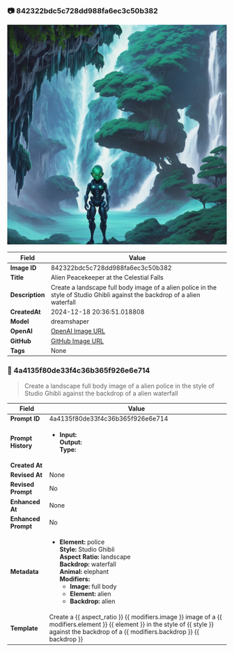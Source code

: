 

### 📷 842322bdc5c728dd988fa6ec3c50b382 


![data.id](./842322bdc5c728dd988fa6ec3c50b382.jpg)


| Field          | Value                                                                                                                     |
|----------------|---------------------------------------------------------------------------------------------------------------------------|
| **Image ID**             | 842322bdc5c728dd988fa6ec3c50b382                                                                                                             |
| **Title**           | Alien Peacekeeper at the Celestial Falls                                                                                                       |
| **Description**           | Create a landscape full body image of a alien police in the style of Studio Ghibli against the backdrop of a alien waterfall                                                                                                       |
| **CreatedAt**        | 2024-12-18 20:36:51.018808                                                                                                        |
| **Model**        | dreamshaper                                                                                                        |
| **OpenAI**         | [OpenAI Image URL](http://192.168.1.85:8081/generated-images/b64457819364.png)                                                                                |
| **GitHub**         | [GitHub Image URL](https://raw.githubusercontent.com/Caneta-Silva/studio-ghibli/refs/heads/main/images/842322bdc5c728dd988fa6ec3c50b382/842322bdc5c728dd988fa6ec3c50b382.jpg)                                                                                |
| **Tags**       | None                                                                                                                   |

### 📜 4a4135f80de33f4c36b365f926e6e714

> Create a landscape full body image of a alien police in the style of Studio Ghibli against the backdrop of a alien waterfall

| Field          | Value                                                                                                                                                                      |
|----------------|----------------------------------------------------------------------------------------------------------------------------------------------------------------------------|
| **Prompt ID**  | 4a4135f80de33f4c36b365f926e6e714                                                                                                                                                            |
| **Prompt History** | <ul><li>**Input:**  <br> **Output:**  <br> **Type:** </li></ul> |
| **Created At** |                                                                                                                                                    |
| **Revised At** | None                                                                                                                                                   |
| **Revised Prompt** | No                                                                                                                                                                      |
| **Enhanced At** | None                                                                                                                                                  |
| **Enhanced Prompt** | No                                                                                                                                                                    |
| **Metadata**   | <ul><li>**Element:** police <br> **Style:** Studio Ghibli <br> **Aspect Ratio:** landscape <br> **Backdrop:** waterfall <br> **Animal:** elephant <br> **Modifiers:**<ul><li>**Image:** full body</li><li>**Element:** alien</li><li>**Backdrop:** alien</li></ul></li></ul> |
| **Template**   | Create a {{ aspect_ratio }} {{ modifiers.image }} image of a {{ modifiers.element }} {{ element }} in the style of {{ style }} against the backdrop of a {{ modifiers.backdrop }} {{ backdrop }}                                                                                                                                           |


